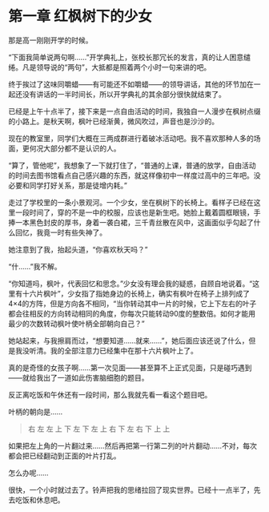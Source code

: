 # 第一章 红枫树下的少女

那是高一刚刚开学的时候。

“下面我简单说两句啊……”开学典礼上，张校长那冗长的发言，真的让人困意缱绻。凡是领导说的“两句”，大抵都是照着两个小时一句来讲的吧。

终于挨过了这味同嚼蜡——有可能还不如嚼蜡——的领导讲话，其他的环节加在一起还没有讲话的一半时间长，所以开学典礼的其余部分很快就结束了。

 

已经是上午十点半了，接下来是一点自由活动的时间，我独自一人漫步在枫树点缀的小路上。是秋天啊，枫叶已经渐黄，微风吹过，声音也是沙沙的。

现在的教室里，同学们大概在三两成群进行着破冰活动吧。我不喜欢那种人多的场面，更何况大部分都不是认识的人。

“算了，管他呢”，我想象了一下就打住了，“普通的上课，普通的放学，自由活动的时间去图书馆看点自己感兴趣的东西，就这样像初中一样度过高中的三年吧。没必要和同学打好关系，那是徒增内耗。”

 

走过了学校里的一条小景观河。一个少女，坐在枫树下的长椅上。看样子已经在这里一段时间了，穿的不是一中的校服，应该也是新生吧。她脸上戴着圆框眼镜，手捧一本黑色封皮的厚书，身着一袭白裙，三千青丝散在风中，这画面似乎勾起了什么回忆，我竟一时有些失神了。

她注意到了我，抬起头道，“你喜欢秋天吗？”

“什……”我不解。

“你知道吗，枫叶，代表回忆和思念。”少女没有理会我的疑惑，自顾自地说着。“这里有十六片枫叶”，少女指了指她身边的长椅上，确实有枫叶在椅子上排列成了4×4的方阵，但是方向各不相同，“当你转动其中一片的时候，它上下左右的叶子都会往相反的方向转动相同的角度，你每次只能转动90度的整数倍。如何才能用最少的次数转动枫叶使叶柄全部朝向自己？”

她站起来，与我擦肩而过，“想要知道……就来……”，她后面应该还说了什么，但是我没听清。我的全部注意力已经集中在那十六片枫叶上了。

真的是奇怪的女孩子啊……第一次见面——甚至算不上正式见面，只是碰巧遇到——就给我出了一道如此伤害脑细胞的题目。

反正离吃饭和午休还有一段时间，那么我就先看一看这个题目吧。

 

叶柄的朝向是……

> 右 左 左 上
> 下 左 下 左
> 上 右 下 左
> 右 下 上 上

如果把左上角的一片翻过来……然后再把第一行第二列的叶片翻动……不对，每次都会把已经翻动到正面的叶片打乱。

怎么办呢……

 

很快，一个小时就过去了。铃声把我的思绪拉回了现实世界。已经十一点半了，先去吃饭和休息吧。
